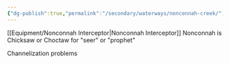 ```yaml
---
{"dg-publish":true,"permalink":"/secondary/waterways/nonconnah-creek/","noteIcon":"","created":"2025-07-07T14:23:47.566-05:00"}
---
```


[[Equipment/Nonconnah Interceptor\|Nonconnah Interceptor]]
Nonconnah is Chicksaw or Choctaw for "seer" or "prophet"


Channelization problems
